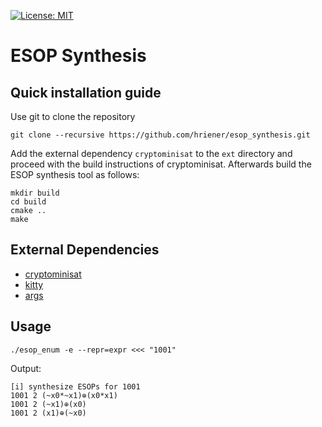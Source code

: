 [![License: MIT](https://img.shields.io/badge/License-MIT-yellow.svg)](https://opensource.org/licenses/MIT)

# ESOP Synthesis

## Quick installation guide

Use git to clone the repository

    git clone --recursive https://github.com/hriener/esop_synthesis.git

Add the external dependency `cryptominisat` to the `ext` directory and
proceed with the build instructions of cryptominisat.  Afterwards
build the ESOP synthesis tool as follows:

    mkdir build
    cd build
    cmake ..
    make

## External Dependencies

* [cryptominisat](https://github.com/msoos/cryptominisat)
* [kitty](https://github.com/msoeken/kitty)
* [args](https://github.com/Taywee/args)

## Usage

    ./esop_enum -e --repr=expr <<< "1001"
    
 Output:
    
    [i] synthesize ESOPs for 1001
    1001 2 (~x0*~x1)⊕(x0*x1)
    1001 2 (~x1)⊕(x0)
    1001 2 (x1)⊕(~x0)
